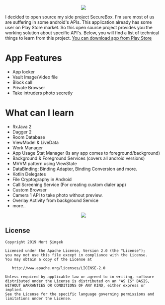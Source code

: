 
<p align="center">
  <img src="https://raw.githubusercontent.com/iammert/AppLocker/master/art/cover.png">
</p>

I decided to open source my side project SecureBox. I'm sure most of us are suffering in some android's APIs. This application already has some user on Play Store market. So this open source project provides you the working solution about specific API's. Below, you will find a list of technical things to learn from this project.
[You can download app from Play Store](https://play.google.com/store/apps/details?id=com.momentolabs.app.security.applocker&hl=en)

# App Features
* App locker
* Vault Image/Video file
* Block call
* Private Browser
* Take intruders photo secretly

# What can I learn
* RxJava 2
* Dagger 2
* Room Database
* ViewModel & LiveData
* Work Manager
* App Usage Stat Manager (Is any app comes to foreground/background)
* Background & Foreground Services (covers all android versions)
* MVVM pattern using ViewState
* DataBinding; Binding Adapter, Binding Conversion and more.
* Kotlin Delegates
* File Cryptography in Android
* Call Screening Service (For creating custom dialer app)
* Custom Browser
* Camera 1 API to take photo without preview.
* Overlay Activity from background Service
* more..

<p align="center">
  <img src="https://raw.githubusercontent.com/iammert/AppLocker/master/art/fullcover.png">
</p>


License
--------


    Copyright 2019 Mert Şimşek

    Licensed under the Apache License, Version 2.0 (the "License");
    you may not use this file except in compliance with the License.
    You may obtain a copy of the License at

       http://www.apache.org/licenses/LICENSE-2.0

    Unless required by applicable law or agreed to in writing, software
    distributed under the License is distributed on an "AS IS" BASIS,
    WITHOUT WARRANTIES OR CONDITIONS OF ANY KIND, either express or implied.
    See the License for the specific language governing permissions and
    limitations under the License.


